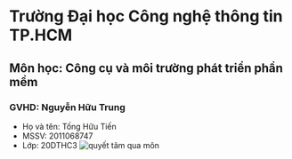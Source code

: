 # Trường Đại học Công nghệ thông tin TP.HCM
## Môn học: Công cụ và môi trường phát triển phần mềm
### GVHD: Nguyễn Hữu Trung
- Họ và tên: Tống Hữu Tiến
- MSSV: 2011068747
- Lớp: 20DTHC3
![quyết tâm qua môn](https://encrypted-tbn0.gstatic.com/images?q=tbn:ANd9GcQbYvEf2EfqqWdXr6XaejdOGuyJrpzl2YbaZQZ4867ACQ&s)
